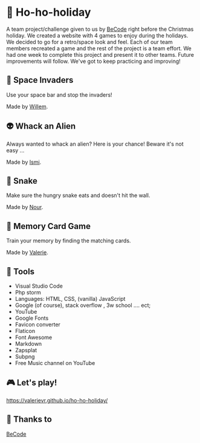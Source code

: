 # :christmas_tree: Ho-ho-holiday
A team project/challenge given to us by [BeCode](https://github.com/becodeorg) right before the Christmas holiday. We created a website with 4 games to enjoy during the holidays. We decided to go for a retro/space look and feel. Each of our team members recreated a game and the rest of the project is a team effort. We had one week to complete this project and present it to other teams. Future improvements will follow. We've got to keep practicing and improving!

## :rocket: Space Invaders
Use your space bar and stop the invaders!

Made by [Willem](https://github.com/WillemDT369).

## :alien: Whack an Alien
Always wanted to whack an alien? Here is your chance! Beware it's not easy ...

Made by [Ismi](https://github.com/180485).

## :snake: Snake
Make sure the hungry snake eats and doesn't hit the wall.

Made by [Nour](https://github.com/khiati-nour).

## :link: Memory Card Game
Train your memory by finding the matching cards.

Made by [Valerie](https://github.com/ValerieVR).

## :wrench: Tools
- Visual Studio Code
- Php storm
- Languages: HTML, CSS, (vanilla) JavaScript
- Google (of course), stack overflow , 3w school .... ect;
- YouTube
- Google Fonts
- Favicon converter
- Flaticon
- Font Awesome
- Markdown
- Zapsplat
- Subpng
- Free Music channel on YouTube


## :video_game: Let's play!
https://valerievr.github.io/ho-ho-holiday/

## :pray: Thanks to
[BeCode](https://github.com/becodeorg)

